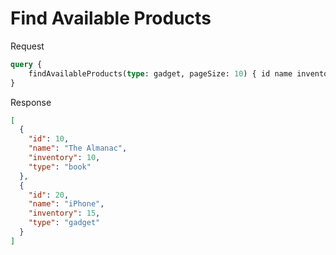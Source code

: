 # Find Available Products

Request

```graphql
query {
    findAvailableProducts(type: gadget, pageSize: 10) { id name inventory type }
}
```
Response

```json
[
  {
    "id": 10,
    "name": "The Almanac",
    "inventory": 10,
    "type": "book"
  },
  {
    "id": 20,
    "name": "iPhone",
    "inventory": 15,
    "type": "gadget"
  }
]
```

